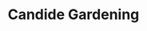 ---
facebook: https://facebook.com/CandideUK
instagram: https://instagram.com/candidegardening
logohandle: candidegardening
sort: candidegardening
title: Candide Gardening
twitter: https://x.com/Candideuk
website: https://candidegardening.com/GB
youtube: https://youtube.com/channel/UCs6y3u5yaNHylVt5T7AhgIg
---